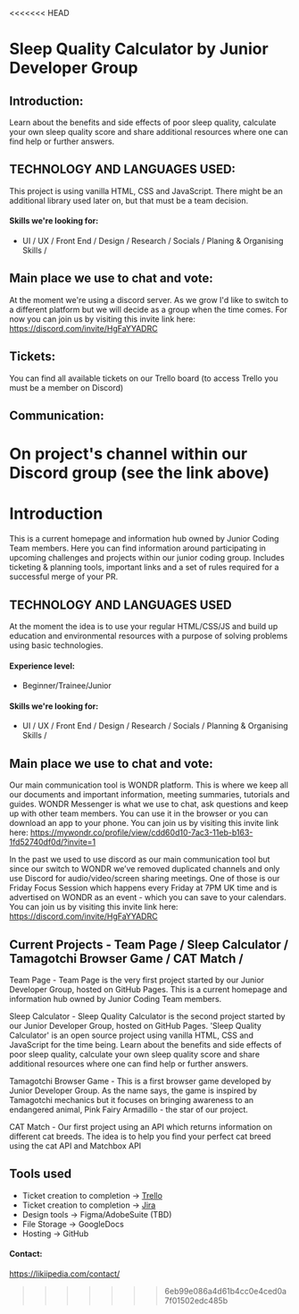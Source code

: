 <<<<<<< HEAD
# Sleep Quality Calculator by Junior Developer Group

## Introduction:
Learn about the benefits and side effects of poor sleep quality, calculate your own sleep quality score and share additional resources where one can find help or further answers. 

## TECHNOLOGY AND LANGUAGES USED:
This project is using vanilla HTML, CSS and JavaScript. There might be an additional library used later on,  but that must be a team decision. 

#### Skills we're looking for:
- UI / UX / Front End / Design / Research / Socials / Planing & Organising Skills /

## Main place we use to chat and vote:

At the moment we're using a discord server. As we grow I'd like to switch to a different platform but we will decide as a group when the time comes. For now you can join us by visiting this invite link here: https://discord.com/invite/HgFaYYADRC

## Tickets:
You can find all available tickets on our Trello board
(to access Trello you must be a member on Discord)

## Communication: 
On project's channel within our Discord group
(see the link above)
=======
# Introduction

This is a current homepage and information hub owned by Junior Coding Team members. Here you can find information around participating in upcoming challenges and projects within our junior coding group. Includes ticketing &amp; planning tools, important links and a set of rules required for a successful merge of your PR.

## TECHNOLOGY AND LANGUAGES USED

At the moment the idea is to use your regular HTML/CSS/JS and build up education and environmental resources with a purpose of solving problems using basic technologies.

#### Experience level:

- Beginner/Trainee/Junior

#### Skills we're looking for:

- UI / UX / Front End / Design / Research / Socials / Planning & Organising Skills /

## Main place we use to chat and vote:

Our main communication tool is WONDR platform. This is where we keep all our documents and important information, meeting summaries, tutorials and guides. WONDR Messenger is what we use to chat, ask questions and keep up with other team members. You can use it in the browser or you can download an app to your phone. You can join us by visiting this invite link here: https://mywondr.co/profile/view/cdd60d10-7ac3-11eb-b163-1fd52740df0d/?invite=1

In the past we used to use discord as our main communication tool but since our switch to WONDR we’ve removed duplicated channels and only use Discord for audio/video/screen sharing meetings. One of those is our Friday Focus Session which happens every Friday at 7PM UK time and is advertised on WONDR as an event - which you can save to your calendars. You can join us by visiting this invite link here: https://discord.com/invite/HgFaYYADRC

## Current Projects - Team Page / Sleep Calculator / Tamagotchi Browser Game / CAT Match /

Team Page - Team Page is the very first project started by our Junior Developer Group, hosted on GitHub Pages. This is a current homepage and information hub owned by Junior Coding Team members.

Sleep Calculator - Sleep Quality Calculator is the second project started by our Junior Developer Group, hosted on GitHub Pages. 'Sleep Quality Calculator' is an open source project using vanilla HTML, CSS and JavaScript for the time being. Learn about the benefits and side effects of poor sleep quality, calculate your own sleep quality score and share additional resources where one can find help or further answers.

Tamagotchi Browser Game - This is a first browser game developed by Junior Developer Group. As the name says, the game is inspired by Tamagotchi mechanics but it focuses on bringing awareness to an endangered animal, Pink Fairy Armadillo - the star of our project.

CAT Match - Our first project using an API which returns information on different cat breeds. The idea is to help you find your perfect cat breed using the cat API and Matchbox API

## Tools used

- Ticket creation to completion -> [Trello](https://trello.com/invite/b/s08Xvzif/7ba765c506c36284e83aa7d9bc3e19a7/junior-developer-group-task-board)
- Ticket creation to completion -> [Jira](https://bit.ly/3aS157t)
- Design tools -> Figma/AdobeSuite (TBD)
- File Storage -> GoogleDocs
- Hosting -> GitHub

#### Contact:

https://likiipedia.com/contact/
>>>>>>> 6eb99e086a4d61b4cc0e4ced0a7f01502edc485b
